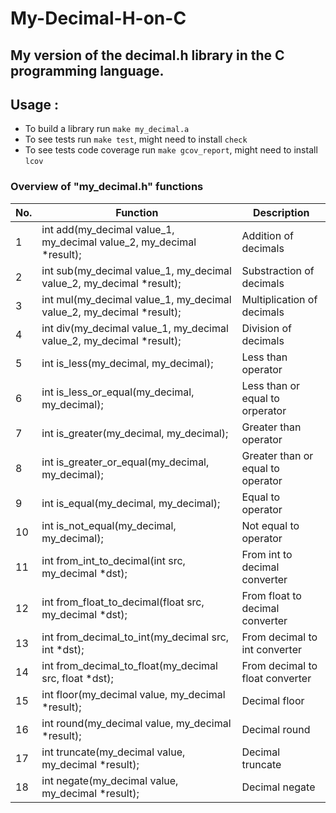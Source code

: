 # My-Decimal-H-on-C

## My version of the decimal.h library in the C programming language.

## Usage :

- To build a library run `make my_decimal.a`
- To see tests run `make test`, might need to install `check`
- To see tests code coverage run `make gcov_report`, might need to install `lcov`

### Overview of "my_decimal.h" functions

| No. | Function                                                             | Description                       |
|-----|----------------------------------------------------------------------|-----------------------------------|
| 1   | int add(my_decimal value_1, my_decimal value_2, my_decimal *result); | Addition of decimals              |
| 2   | int sub(my_decimal value_1, my_decimal value_2, my_decimal *result); | Substraction of decimals          |
| 3   | int mul(my_decimal value_1, my_decimal value_2, my_decimal *result); | Multiplication of decimals        |
| 4   | int div(my_decimal value_1, my_decimal value_2, my_decimal *result); | Division of decimals              |
| 5   | int is_less(my_decimal, my_decimal);                                 | Less than operator                |
| 6   | int is_less_or_equal(my_decimal, my_decimal);                        | Less than or equal to orperator   |
| 7   | int is_greater(my_decimal, my_decimal);                              | Greater than operator             |
| 8   | int is_greater_or_equal(my_decimal, my_decimal);                     | Greater than or equal to operator |
| 9   | int is_equal(my_decimal, my_decimal);                                | Equal to operator                 |
| 10  | int is_not_equal(my_decimal, my_decimal);                            | Not equal to operator             |
| 11  | int from_int_to_decimal(int src, my_decimal *dst);                   | From int to decimal converter     |
| 12  | int from_float_to_decimal(float src, my_decimal *dst);               | From float to decimal converter   |
| 13  | int from_decimal_to_int(my_decimal src, int *dst);                   | From decimal to int converter     |
| 14  | int from_decimal_to_float(my_decimal src, float *dst);               | From decimal to float converter   |
| 15  | int floor(my_decimal value, my_decimal *result);                     | Decimal floor                     |
| 16  | int round(my_decimal value, my_decimal *result);                     | Decimal round                     |
| 17  | int truncate(my_decimal value, my_decimal *result);                  | Decimal truncate                  |
| 18  | int negate(my_decimal value, my_decimal *result);                    | Decimal negate                    |